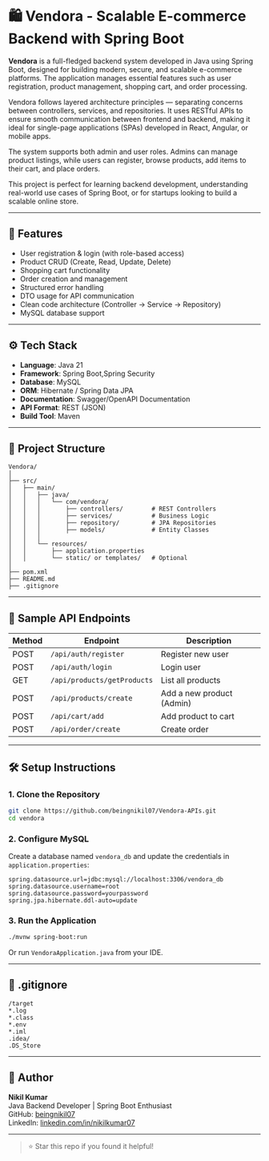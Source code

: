 # 🛍️ Vendora - Scalable E-commerce Backend with Spring Boot

**Vendora** is a full-fledged backend system developed in Java using Spring Boot, designed for building modern, secure, and scalable e-commerce platforms. The application manages essential features such as user registration, product management, shopping cart, and order processing.

Vendora follows layered architecture principles — separating concerns between controllers, services, and repositories. It uses RESTful APIs to ensure smooth communication between frontend and backend, making it ideal for single-page applications (SPAs) developed in React, Angular, or mobile apps.

The system supports both admin and user roles. Admins can manage product listings, while users can register, browse products, add items to their cart, and place orders.

This project is perfect for learning backend development, understanding real-world use cases of Spring Boot, or for startups looking to build a scalable online store.

---

## 🚀 Features

- User registration & login (with role-based access)
- Product CRUD (Create, Read, Update, Delete)
- Shopping cart functionality
- Order creation and management
- Structured error handling
- DTO usage for API communication
- Clean code architecture (Controller → Service → Repository)
- MySQL database support

---

## ⚙️ Tech Stack

- **Language**: Java 21
- **Framework**: Spring Boot,Spring Security
- **Database**: MySQL
- **ORM**: Hibernate / Spring Data JPA
- **Documentation**: Swagger/OpenAPI Documentation 
- **API Format**: REST (JSON)
- **Build Tool**: Maven

---

## 📂 Project Structure

```
Vendora/
│
├── src/
│   ├── main/
│   │   ├── java/
│   │   │   └── com/vendora/
│   │   │       ├── controllers/        # REST Controllers
│   │   │       ├── services/           # Business Logic
│   │   │       ├── repository/         # JPA Repositories
│   │   │       ├── models/             # Entity Classes
│   │   │      
│   │   └── resources/
│   │       ├── application.properties
│   │       └── static/ or templates/   # Optional
│
├── pom.xml
├── README.md
├── .gitignore
```

---

## 🧪 Sample API Endpoints

| Method | Endpoint | Description                  |
|--------|--------|------------------------------|
| POST   | `/api/auth/register` | Register new user            |
| POST   | `/api/auth/login` | Login user                   |
| GET    | `/api/products/getProducts` | List all products            |
| POST   | `/api/products/create` | Add a new product (Admin)    |
| POST   | `/api/cart/add` | Add product to cart          |
| POST   | `/api/order/create` | Create order                 |


---

## 🛠️ Setup Instructions

### 1. Clone the Repository

```bash
git clone https://github.com/beingnikil07/Vendora-APIs.git
cd vendora
```

### 2. Configure MySQL

Create a database named `vendora_db` and update the credentials in `application.properties`:

```properties
spring.datasource.url=jdbc:mysql://localhost:3306/vendora_db
spring.datasource.username=root
spring.datasource.password=yourpassword
spring.jpa.hibernate.ddl-auto=update
```
### 3. Run the Application

```bash
./mvnw spring-boot:run
```

Or run `VendoraApplication.java` from your IDE.

---

## 📄 .gitignore

```gitignore
/target
*.log
*.class
*.env
*.iml
.idea/
.DS_Store
```

---

## 👤 Author

**Nikil Kumar**  
Java Backend Developer | Spring Boot Enthusiast  
GitHub: [beingnikil07](https://github.com/yourusername)  
LinkedIn: [linkedin.com/in/nikilkumar07](https://linkedin.com/in/nikilkumar07)

---

> ⭐ Star this repo if you found it helpful!
